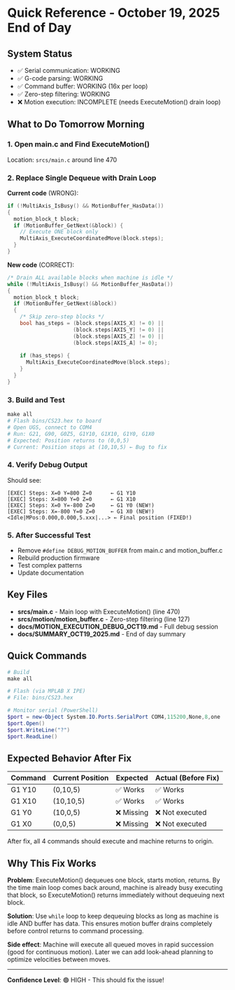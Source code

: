 # Quick Reference - October 19, 2025 End of Day

## System Status
- ✅ Serial communication: WORKING
- ✅ G-code parsing: WORKING  
- ✅ Command buffer: WORKING (16x per loop)
- ✅ Zero-step filtering: WORKING
- ❌ Motion execution: INCOMPLETE (needs ExecuteMotion() drain loop)

## What to Do Tomorrow Morning

### 1. Open main.c and Find ExecuteMotion()
Location: `srcs/main.c` around line 470

### 2. Replace Single Dequeue with Drain Loop
**Current code** (WRONG):
```c
if (!MultiAxis_IsBusy() && MotionBuffer_HasData())
{
  motion_block_t block;
  if (MotionBuffer_GetNext(&block)) {
    // Execute ONE block only
    MultiAxis_ExecuteCoordinatedMove(block.steps);
  }
}
```

**New code** (CORRECT):
```c
/* Drain ALL available blocks when machine is idle */
while (!MultiAxis_IsBusy() && MotionBuffer_HasData())
{
  motion_block_t block;
  if (MotionBuffer_GetNext(&block))
  {
    /* Skip zero-step blocks */
    bool has_steps = (block.steps[AXIS_X] != 0) || 
                     (block.steps[AXIS_Y] != 0) ||
                     (block.steps[AXIS_Z] != 0) || 
                     (block.steps[AXIS_A] != 0);
    
    if (has_steps) {
      MultiAxis_ExecuteCoordinatedMove(block.steps);
    }
  }
}
```

### 3. Build and Test
```powershell
make all
# Flash bins/CS23.hex to board
# Open UGS, connect to COM4
# Run: G21, G90, G0Z5, G1Y10, G1X10, G1Y0, G1X0
# Expected: Position returns to (0,0,5)
# Current: Position stops at (10,10,5) ← Bug to fix
```

### 4. Verify Debug Output
Should see:
```
[EXEC] Steps: X=0 Y=800 Z=0      ← G1 Y10
[EXEC] Steps: X=800 Y=0 Z=0      ← G1 X10
[EXEC] Steps: X=0 Y=-800 Z=0     ← G1 Y0 (NEW!)
[EXEC] Steps: X=-800 Y=0 Z=0     ← G1 X0 (NEW!)
<Idle|MPos:0.000,0.000,5.xxx|...> ← Final position (FIXED!)
```

### 5. After Successful Test
- Remove `#define DEBUG_MOTION_BUFFER` from main.c and motion_buffer.c
- Rebuild production firmware
- Test complex patterns
- Update documentation

## Key Files
- **srcs/main.c** - Main loop with ExecuteMotion() (line 470)
- **srcs/motion/motion_buffer.c** - Zero-step filtering (line 127)
- **docs/MOTION_EXECUTION_DEBUG_OCT19.md** - Full debug session
- **docs/SUMMARY_OCT19_2025.md** - End of day summary

## Quick Commands
```powershell
# Build
make all

# Flash (via MPLAB X IPE)
# File: bins/CS23.hex

# Monitor serial (PowerShell)
$port = new-Object System.IO.Ports.SerialPort COM4,115200,None,8,one
$port.Open()
$port.WriteLine("?")
$port.ReadLine()
```

## Expected Behavior After Fix
| Command | Current Position | Expected  | Actual (Before Fix) |
| ------- | ---------------- | --------- | ------------------- |
| G1 Y10  | (0,10,5)         | ✅ Works   | ✅ Works             |
| G1 X10  | (10,10,5)        | ✅ Works   | ✅ Works             |
| G1 Y0   | (10,0,5)         | ❌ Missing | ❌ Not executed      |
| G1 X0   | (0,0,5)          | ❌ Missing | ❌ Not executed      |

After fix, all 4 commands should execute and machine returns to origin.

## Why This Fix Works

**Problem**: ExecuteMotion() dequeues one block, starts motion, returns. By the time main loop comes back around, machine is already busy executing that block, so ExecuteMotion() returns immediately without dequeuing next block.

**Solution**: Use `while` loop to keep dequeuing blocks as long as machine is idle AND buffer has data. This ensures motion buffer drains completely before control returns to command processing.

**Side effect**: Machine will execute all queued moves in rapid succession (good for continuous motion). Later we can add look-ahead planning to optimize velocities between moves.

---

**Confidence Level**: 🟢 HIGH - This should fix the issue!
